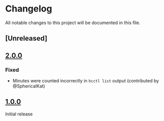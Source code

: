 # Changelog

All notable changes to this project will be documented in this file.

## [Unreleased]

## [2.0.0]

### Fixed

- Minutes were counted incorrectly in `hcctl list` output (contributed by @SphericalKat)


## [1.0.0]

Initial release

[1.0.0]: https://github.com/msfjarvis/healthchecks-rs/releases/tag/hcctl-1.0.0
[2.0.0]: https://github.com/msfjarvis/healthchecks-rs/releases/tag/hcctl-2.0.0
